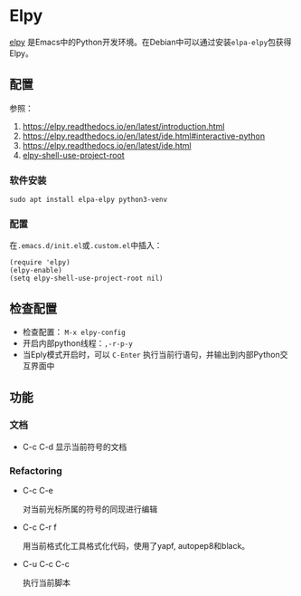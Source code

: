 # Elpy

[elpy](https://elpy.readthedocs.io/en/latest/index.html) 是Emacs中的Python开发环境。在Debian中可以通过安装`elpa-elpy`包获得
Elpy。

## 配置

参照：
1. https://elpy.readthedocs.io/en/latest/introduction.html
2. https://elpy.readthedocs.io/en/latest/ide.html#interactive-python
3. https://elpy.readthedocs.io/en/latest/ide.html
4. [elpy-shell-use-project-root](https://github.com/jorgenschaefer/elpy/issues/1300%0A)

### 软件安装
```
sudo apt install elpa-elpy python3-venv
```

### 配置
在`.emacs.d/init.el`或`.custom.el`中插入：
```
(require 'elpy)
(elpy-enable)
(setq elpy-shell-use-project-root nil)
```
    
## 检查配置

- 检查配置： `M-x elpy-config`
- 开启内部python线程：`,-r-p-y`
- 当Eply模式开启时，可以 `C-Enter` 执行当前行语句，并输出到内部Python交
  互界面中

## 功能

### 文档 

- C-c C-d
  显示当前符号的文档 

### Refactoring

- C-c C-e

    对当前光标所属的符号的同现进行编辑

- C-c C-r f

    用当前格式化工具格式化代码，使用了yapf, autopep8和black。

- C-u C-c C-c

    执行当前脚本

